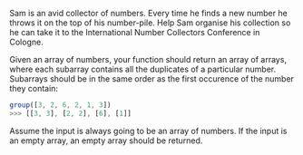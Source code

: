 Sam is an avid collector of numbers. Every time he finds a new number he throws it on the top of his number-pile. Help Sam organise his collection so he can take it to the International Number Collectors Conference in Cologne. 

Given an array of numbers, your function should return an array of arrays, where each subarray contains all the duplicates of a particular number. Subarrays should be in the same order as the first occurence of the number they contain:
```javascript
group([3, 2, 6, 2, 1, 3])
>>> [[3, 3], [2, 2], [6], [1]]
```
Assume the input is always going to be an array of numbers. If the input is an empty array, an empty array should be returned.